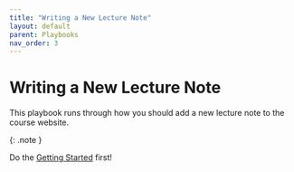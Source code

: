 ```yaml
---
title: "Writing a New Lecture Note"
layout: default
parent: Playbooks
nav_order: 3
---
```


# Writing a New Lecture Note

This playbook runs through how you should add a new lecture note to the course website.

{: .note }

Do the [Getting Started]({{site.baseurl}}/getting-started/) first!
